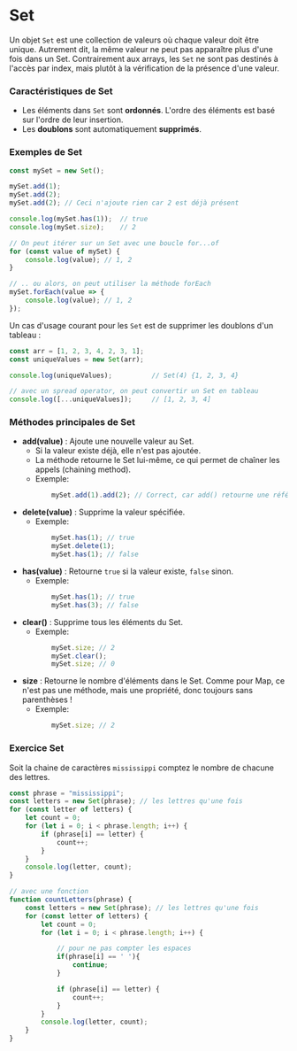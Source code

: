 # Set

Un objet `Set` est une collection de valeurs où chaque valeur doit être unique. Autrement dit, la même valeur ne peut pas apparaître plus d'une fois dans un Set. Contrairement aux arrays, les `Set` ne sont pas destinés à l'accès par index, mais plutôt à la vérification de la présence d'une valeur.

### Caractéristiques de Set

- Les éléments dans `Set` sont **ordonnés**. L'ordre des éléments est basé sur l'ordre de leur insertion.
- Les **doublons** sont automatiquement **supprimés**.

### Exemples de Set

```js
const mySet = new Set();

mySet.add(1);
mySet.add(2);
mySet.add(2); // Ceci n'ajoute rien car 2 est déjà présent

console.log(mySet.has(1));  // true
console.log(mySet.size);    // 2

// On peut itérer sur un Set avec une boucle for...of
for (const value of mySet) {
    console.log(value); // 1, 2
}

// .. ou alors, on peut utiliser la méthode forEach
mySet.forEach(value => {
    console.log(value); // 1, 2
});
```

Un cas d'usage courant pour les `Set` est de supprimer les doublons d'un tableau :

```js
const arr = [1, 2, 3, 4, 2, 3, 1];
const uniqueValues = new Set(arr);

console.log(uniqueValues);          // Set(4) {1, 2, 3, 4}

// avec un spread operator, on peut convertir un Set en tableau
console.log([...uniqueValues]);     // [1, 2, 3, 4]
```

### Méthodes principales de Set

- **add(value)** : Ajoute une nouvelle valeur au Set.
    - Si la valeur existe déjà, elle n'est pas ajoutée.
    - La méthode retourne le Set lui-même, ce qui permet de chaîner les appels (chaining method).
    - Exemple:
        ```js
            mySet.add(1).add(2); // Correct, car add() retourne une référence au Set
        ```
- **delete(value)** : Supprime la valeur spécifiée.
    - Exemple:
        ```js
            mySet.has(1); // true
            mySet.delete(1);
            mySet.has(1); // false
        ```
- **has(value)** : Retourne `true` si la valeur existe, `false` sinon.
    - Exemple:
        ```js
            mySet.has(1); // true
            mySet.has(3); // false
        ```
- **clear()** : Supprime tous les éléments du Set.
    - Exemple:
        ```js
            mySet.size; // 2
            mySet.clear();
            mySet.size; // 0
        ```
- **size** : Retourne le nombre d'éléments dans le Set. Comme pour Map, ce n'est pas une méthode, mais une propriété, donc toujours sans parenthèses !
    - Exemple:
        ```js
            mySet.size; // 2
        ```

### Exercice Set
Soit la chaine de caractères `mississippi` comptez le nombre de chacune des lettres.
```js
const phrase = "mississippi";
const letters = new Set(phrase); // les lettres qu'une fois
for (const letter of letters) {
    let count = 0;
    for (let i = 0; i < phrase.length; i++) {
        if (phrase[i] == letter) {
            count++;
        }
    }
    console.log(letter, count);
}

// avec une fonction
function countLetters(phrase) {
    const letters = new Set(phrase); // les lettres qu'une fois
    for (const letter of letters) {
        let count = 0;
        for (let i = 0; i < phrase.length; i++) {

            // pour ne pas compter les espaces
            if(phrase[i] == ' '){
                continue;
            }

            if (phrase[i] == letter) {
                count++;
            }
        }
        console.log(letter, count);
    }
}
```
